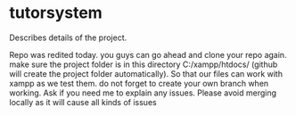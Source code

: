 # tutorsystem
Describes details of the project. 

Repo was redited today. you guys can go ahead and clone your repo again. make sure the project folder is in this directory C:/xampp/htdocs/ (github will create the project folder automatically). So that our files can work with xampp as we test them. do not forget to create your own branch when working. Ask if you need me to explain any issues. Please avoid merging locally as it will cause all kinds of issues 
